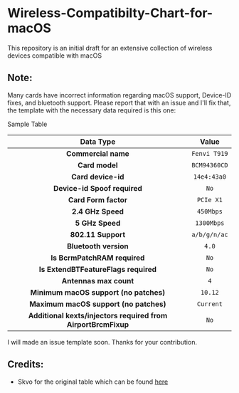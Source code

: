 # Wireless-Compatibilty-Chart-for-macOS
This repository is an initial draft for an extensive collection of wireless devices compatible with macOS

## Note: 
Many cards have incorrect information regarding macOS support, Device-ID fixes, and bluetooth support. Please report that with an issue and I'll fix that, the template with the necessary data required is this one:


Sample Table

| Data Type  | Value  |
|:----------------:|:----------:|
| **Commercial name** | `Fenvi T919`|
| **Card model**| `BCM94360CD` |
| **Card device-id**    | `14e4:43a0` |
| **Device-id Spoof required**    | `No` |
| **Card Form factor**    | `PCIe X1` |
| **2.4 GHz Speed** | `450Mbps` |
| **5 GHz Speed** | `1300Mbps` |
| **802.11 Support**  | `a/b/g/n/ac`|
| **Bluetooth version**  | `4.0`|
| **Is BcrmPatchRAM required**| `No` |
| **Is ExtendBTFeatureFlags required**| `No` |
| **Antennas max count**| `4` |
| **Minimum macOS support (no patches)**| `10.12` |
| **Maximum macOS support (no patches)**| `Current` |
| **Additional kexts/injectors required from AirportBrcmFixup**| `No` |

I will made an issue template soon. Thanks for your contribution.


## Credits:
- Skvo for the original table which can be found [here](https://docs.google.com/spreadsheets/u/0/d/1Yxlvo-vK_zupMiR1Ua_NZ1X0j6BSXoICCEgB7wvAQsM/htmlview)
